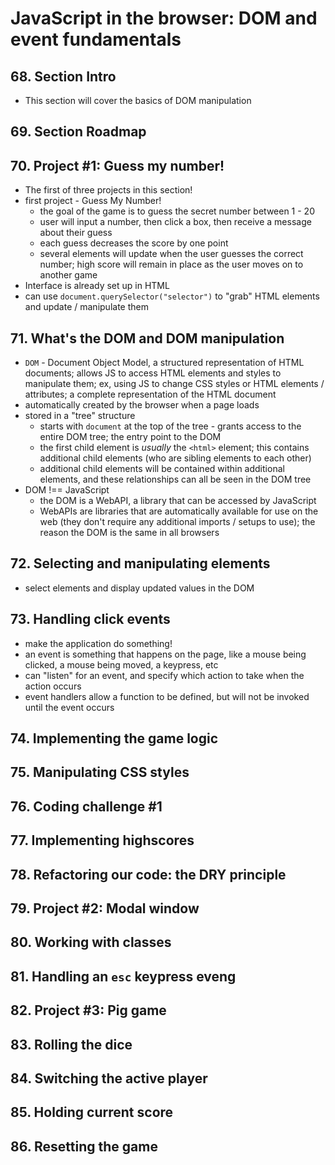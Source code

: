 # JavaScript in the browser: DOM and event fundamentals

## 68. Section Intro
* This section will cover the basics of DOM manipulation

## 69. Section Roadmap

## 70. Project #1: Guess my number!
* The first of three projects in this section!
* first project - Guess My Number!
  * the goal of the game is to guess the secret number between 1 - 20
  * user will input a number, then click a box, then receive a message about their guess
  * each guess decreases the score by one point
  * several elements will update when the user guesses the correct number; high score will remain in place as the user moves on to another game
* Interface is already set up in HTML
* can use `document.querySelector("selector")` to "grab" HTML elements and update / manipulate them

## 71. What's the DOM and DOM manipulation
* `DOM` - Document Object Model, a structured representation of HTML documents; allows JS to access HTML elements and styles to manipulate them; ex, using JS to change CSS styles or HTML elements / attributes; a complete representation of the HTML document
* automatically created by the browser when a page loads
* stored in a "tree" structure
  * starts with `document` at the top of the tree - grants access to the entire DOM tree; the entry point to the DOM
  * the first child element is *usually* the `<html>` element; this contains additional child elements (who are sibling elements to each other)
  * additional child elements will be contained within additional elements, and these relationships can all be seen in the DOM tree
* DOM !== JavaScript
  * the DOM is a WebAPI, a library that can be accessed by JavaScript
  * WebAPIs are libraries that are automatically available for use on the web (they don't require any additional imports / setups to use); the reason the DOM is the same in all browsers

## 72. Selecting and manipulating elements
* select elements and display updated values in the DOM

## 73. Handling click events
* make the application do something!
* an event is something that happens on the page, like a mouse being clicked, a mouse being moved, a keypress, etc
* can "listen" for an event, and specify which action to take when the action occurs
* event handlers allow a function to be defined, but will not be invoked until the event occurs

## 74. Implementing the game logic

## 75. Manipulating CSS styles

## 76. Coding challenge #1

## 77. Implementing highscores

## 78. Refactoring our code: the DRY principle

## 79. Project #2: Modal window

## 80. Working with classes

## 81. Handling an `esc` keypress eveng

## 82. Project #3: Pig game

## 83. Rolling the dice

## 84. Switching the active player

## 85. Holding current score

## 86. Resetting the game